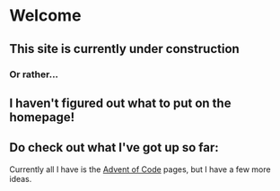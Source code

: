 # Welcome

## This site is currently under construction

### Or rather...

## I haven't figured out what to put on the homepage!

## Do check out what I've got up so far:

Currently all I have is the [Advent of Code](AOC2020/AdventOfCode.html) pages, but I have a few more ideas.
